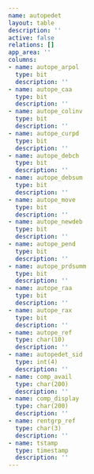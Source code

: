 ```yaml
---
name: autopedet
layout: table
description: ''
active: false
relations: []
app_area: ''
columns:
- name: autope_arpol
  type: bit
  description: ''
- name: autope_caa
  type: bit
  description: ''
- name: autope_colinv
  type: bit
  description: ''
- name: autope_curpd
  type: bit
  description: ''
- name: autope_debch
  type: bit
  description: ''
- name: autope_debsum
  type: bit
  description: ''
- name: autope_move
  type: bit
  description: ''
- name: autope_newdeb
  type: bit
  description: ''
- name: autope_pend
  type: bit
  description: ''
- name: autope_prdsumm
  type: bit
  description: ''
- name: autope_raa
  type: bit
  description: ''
- name: autope_rax
  type: bit
  description: ''
- name: autope_ref
  type: char(10)
  description: ''
- name: autopedet_sid
  type: int(4)
  description: ''
- name: comp_avail
  type: char(200)
  description: ''
- name: comp_display
  type: char(200)
  description: ''
- name: rentgrp_ref
  type: char(3)
  description: ''
- name: tstamp
  type: timestamp
  description: ''
---
```


